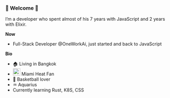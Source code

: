 ### 🎊 Welcome 🎊

I’m a developer who spent almost of his 7 years with JavaScript and 2 years with Elixir.

**Now**
- Full-Stack Developer @OneWorkAi, just started and back to JavaScript

**Bio**
- 🏠 Living in Bangkok
- <img src="https://user-images.githubusercontent.com/1984759/117566863-52e90600-b0e3-11eb-930e-f5c2fd1da21d.png" width="23" /> Miami Heat Fan
- 🏀 Basketball lover
- ♒ Aquarius
- Currently learning Rust, K8S, CSS

